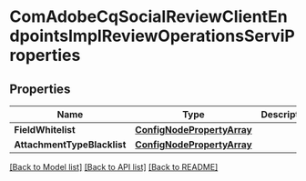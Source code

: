 # ComAdobeCqSocialReviewClientEndpointsImplReviewOperationsServiProperties

## Properties
Name | Type | Description | Notes
------------ | ------------- | ------------- | -------------
**FieldWhitelist** | [**ConfigNodePropertyArray**](configNodePropertyArray.md) |  | [optional] 
**AttachmentTypeBlacklist** | [**ConfigNodePropertyArray**](configNodePropertyArray.md) |  | [optional] 

[[Back to Model list]](../README.md#documentation-for-models) [[Back to API list]](../README.md#documentation-for-api-endpoints) [[Back to README]](../README.md)


